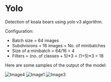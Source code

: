 # Yolo
Detection of koala bears using yolo v3 algorithm.

Configuration:
- Batch size = 64 images
- Subdivisions = 16 images = No. of minibatches
- Size of a minibatch = 64/16 = 4
- Filters = (no. of classes + 5)*3 = (1+5)*3 = 18

Here are some samples of the output of the model:

![Image4](https://user-images.githubusercontent.com/62711040/123517783-8b0ecd00-d6c0-11eb-9419-09629cfda7fe.png)
![Image1](https://user-images.githubusercontent.com/62711040/123517766-78949380-d6c0-11eb-8a8b-412716505ffa.png)
![Image3](https://user-images.githubusercontent.com/62711040/123517773-7fbba180-d6c0-11eb-84a5-4c7993c93f2b.png)
